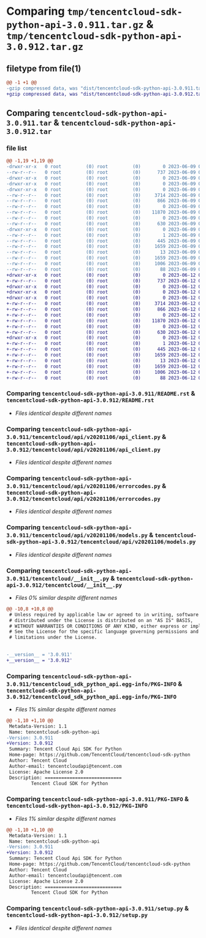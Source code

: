 # Comparing `tmp/tencentcloud-sdk-python-api-3.0.911.tar.gz` & `tmp/tencentcloud-sdk-python-api-3.0.912.tar.gz`

## filetype from file(1)

```diff
@@ -1 +1 @@
-gzip compressed data, was "dist/tencentcloud-sdk-python-api-3.0.911.tar", last modified: Fri Jun  9 02:11:32 2023, max compression
+gzip compressed data, was "dist/tencentcloud-sdk-python-api-3.0.912.tar", last modified: Mon Jun 12 02:56:07 2023, max compression
```

## Comparing `tencentcloud-sdk-python-api-3.0.911.tar` & `tencentcloud-sdk-python-api-3.0.912.tar`

### file list

```diff
@@ -1,19 +1,19 @@
-drwxr-xr-x   0 root         (0) root         (0)        0 2023-06-09 02:11:32.000000 tencentcloud-sdk-python-api-3.0.911/
--rw-r--r--   0 root         (0) root         (0)      737 2023-06-09 02:11:32.000000 tencentcloud-sdk-python-api-3.0.911/README.rst
-drwxr-xr-x   0 root         (0) root         (0)        0 2023-06-09 02:11:32.000000 tencentcloud-sdk-python-api-3.0.911/tencentcloud/
-drwxr-xr-x   0 root         (0) root         (0)        0 2023-06-09 02:11:32.000000 tencentcloud-sdk-python-api-3.0.911/tencentcloud/api/
-drwxr-xr-x   0 root         (0) root         (0)        0 2023-06-09 02:11:32.000000 tencentcloud-sdk-python-api-3.0.911/tencentcloud/api/v20201106/
--rw-r--r--   0 root         (0) root         (0)     3714 2023-06-09 02:11:32.000000 tencentcloud-sdk-python-api-3.0.911/tencentcloud/api/v20201106/api_client.py
--rw-r--r--   0 root         (0) root         (0)      866 2023-06-09 02:11:32.000000 tencentcloud-sdk-python-api-3.0.911/tencentcloud/api/v20201106/errorcodes.py
--rw-r--r--   0 root         (0) root         (0)        0 2023-06-09 02:11:32.000000 tencentcloud-sdk-python-api-3.0.911/tencentcloud/api/v20201106/__init__.py
--rw-r--r--   0 root         (0) root         (0)    11870 2023-06-09 02:11:32.000000 tencentcloud-sdk-python-api-3.0.911/tencentcloud/api/v20201106/models.py
--rw-r--r--   0 root         (0) root         (0)        0 2023-06-09 02:11:32.000000 tencentcloud-sdk-python-api-3.0.911/tencentcloud/api/__init__.py
--rw-r--r--   0 root         (0) root         (0)      630 2023-06-09 02:11:32.000000 tencentcloud-sdk-python-api-3.0.911/tencentcloud/__init__.py
-drwxr-xr-x   0 root         (0) root         (0)        0 2023-06-09 02:11:32.000000 tencentcloud-sdk-python-api-3.0.911/tencentcloud_sdk_python_api.egg-info/
--rw-r--r--   0 root         (0) root         (0)        1 2023-06-09 02:11:32.000000 tencentcloud-sdk-python-api-3.0.911/tencentcloud_sdk_python_api.egg-info/dependency_links.txt
--rw-r--r--   0 root         (0) root         (0)      445 2023-06-09 02:11:32.000000 tencentcloud-sdk-python-api-3.0.911/tencentcloud_sdk_python_api.egg-info/SOURCES.txt
--rw-r--r--   0 root         (0) root         (0)     1659 2023-06-09 02:11:32.000000 tencentcloud-sdk-python-api-3.0.911/tencentcloud_sdk_python_api.egg-info/PKG-INFO
--rw-r--r--   0 root         (0) root         (0)       13 2023-06-09 02:11:32.000000 tencentcloud-sdk-python-api-3.0.911/tencentcloud_sdk_python_api.egg-info/top_level.txt
--rw-r--r--   0 root         (0) root         (0)     1659 2023-06-09 02:11:32.000000 tencentcloud-sdk-python-api-3.0.911/PKG-INFO
--rw-r--r--   0 root         (0) root         (0)     1006 2023-06-09 02:11:32.000000 tencentcloud-sdk-python-api-3.0.911/setup.py
--rw-r--r--   0 root         (0) root         (0)       88 2023-06-09 02:11:32.000000 tencentcloud-sdk-python-api-3.0.911/setup.cfg
+drwxr-xr-x   0 root         (0) root         (0)        0 2023-06-12 02:56:07.000000 tencentcloud-sdk-python-api-3.0.912/
+-rw-r--r--   0 root         (0) root         (0)      737 2023-06-12 02:56:07.000000 tencentcloud-sdk-python-api-3.0.912/README.rst
+drwxr-xr-x   0 root         (0) root         (0)        0 2023-06-12 02:56:07.000000 tencentcloud-sdk-python-api-3.0.912/tencentcloud/
+drwxr-xr-x   0 root         (0) root         (0)        0 2023-06-12 02:56:07.000000 tencentcloud-sdk-python-api-3.0.912/tencentcloud/api/
+drwxr-xr-x   0 root         (0) root         (0)        0 2023-06-12 02:56:07.000000 tencentcloud-sdk-python-api-3.0.912/tencentcloud/api/v20201106/
+-rw-r--r--   0 root         (0) root         (0)     3714 2023-06-12 02:56:07.000000 tencentcloud-sdk-python-api-3.0.912/tencentcloud/api/v20201106/api_client.py
+-rw-r--r--   0 root         (0) root         (0)      866 2023-06-12 02:56:07.000000 tencentcloud-sdk-python-api-3.0.912/tencentcloud/api/v20201106/errorcodes.py
+-rw-r--r--   0 root         (0) root         (0)        0 2023-06-12 02:56:07.000000 tencentcloud-sdk-python-api-3.0.912/tencentcloud/api/v20201106/__init__.py
+-rw-r--r--   0 root         (0) root         (0)    11870 2023-06-12 02:56:07.000000 tencentcloud-sdk-python-api-3.0.912/tencentcloud/api/v20201106/models.py
+-rw-r--r--   0 root         (0) root         (0)        0 2023-06-12 02:56:07.000000 tencentcloud-sdk-python-api-3.0.912/tencentcloud/api/__init__.py
+-rw-r--r--   0 root         (0) root         (0)      630 2023-06-12 02:56:07.000000 tencentcloud-sdk-python-api-3.0.912/tencentcloud/__init__.py
+drwxr-xr-x   0 root         (0) root         (0)        0 2023-06-12 02:56:07.000000 tencentcloud-sdk-python-api-3.0.912/tencentcloud_sdk_python_api.egg-info/
+-rw-r--r--   0 root         (0) root         (0)        1 2023-06-12 02:56:07.000000 tencentcloud-sdk-python-api-3.0.912/tencentcloud_sdk_python_api.egg-info/dependency_links.txt
+-rw-r--r--   0 root         (0) root         (0)      445 2023-06-12 02:56:07.000000 tencentcloud-sdk-python-api-3.0.912/tencentcloud_sdk_python_api.egg-info/SOURCES.txt
+-rw-r--r--   0 root         (0) root         (0)     1659 2023-06-12 02:56:07.000000 tencentcloud-sdk-python-api-3.0.912/tencentcloud_sdk_python_api.egg-info/PKG-INFO
+-rw-r--r--   0 root         (0) root         (0)       13 2023-06-12 02:56:07.000000 tencentcloud-sdk-python-api-3.0.912/tencentcloud_sdk_python_api.egg-info/top_level.txt
+-rw-r--r--   0 root         (0) root         (0)     1659 2023-06-12 02:56:07.000000 tencentcloud-sdk-python-api-3.0.912/PKG-INFO
+-rw-r--r--   0 root         (0) root         (0)     1006 2023-06-12 02:56:07.000000 tencentcloud-sdk-python-api-3.0.912/setup.py
+-rw-r--r--   0 root         (0) root         (0)       88 2023-06-12 02:56:07.000000 tencentcloud-sdk-python-api-3.0.912/setup.cfg
```

### Comparing `tencentcloud-sdk-python-api-3.0.911/README.rst` & `tencentcloud-sdk-python-api-3.0.912/README.rst`

 * *Files identical despite different names*

### Comparing `tencentcloud-sdk-python-api-3.0.911/tencentcloud/api/v20201106/api_client.py` & `tencentcloud-sdk-python-api-3.0.912/tencentcloud/api/v20201106/api_client.py`

 * *Files identical despite different names*

### Comparing `tencentcloud-sdk-python-api-3.0.911/tencentcloud/api/v20201106/errorcodes.py` & `tencentcloud-sdk-python-api-3.0.912/tencentcloud/api/v20201106/errorcodes.py`

 * *Files identical despite different names*

### Comparing `tencentcloud-sdk-python-api-3.0.911/tencentcloud/api/v20201106/models.py` & `tencentcloud-sdk-python-api-3.0.912/tencentcloud/api/v20201106/models.py`

 * *Files identical despite different names*

### Comparing `tencentcloud-sdk-python-api-3.0.911/tencentcloud/__init__.py` & `tencentcloud-sdk-python-api-3.0.912/tencentcloud/__init__.py`

 * *Files 0% similar despite different names*

```diff
@@ -10,8 +10,8 @@
 # Unless required by applicable law or agreed to in writing, software
 # distributed under the License is distributed on an "AS IS" BASIS,
 # WITHOUT WARRANTIES OR CONDITIONS OF ANY KIND, either express or implied.
 # See the License for the specific language governing permissions and
 # limitations under the License.
 
 
-__version__ = '3.0.911'
+__version__ = '3.0.912'
```

### Comparing `tencentcloud-sdk-python-api-3.0.911/tencentcloud_sdk_python_api.egg-info/PKG-INFO` & `tencentcloud-sdk-python-api-3.0.912/tencentcloud_sdk_python_api.egg-info/PKG-INFO`

 * *Files 1% similar despite different names*

```diff
@@ -1,10 +1,10 @@
 Metadata-Version: 1.1
 Name: tencentcloud-sdk-python-api
-Version: 3.0.911
+Version: 3.0.912
 Summary: Tencent Cloud Api SDK for Python
 Home-page: https://github.com/TencentCloud/tencentcloud-sdk-python
 Author: Tencent Cloud
 Author-email: tencentcloudapi@tencent.com
 License: Apache License 2.0
 Description: ============================
         Tencent Cloud SDK for Python
```

### Comparing `tencentcloud-sdk-python-api-3.0.911/PKG-INFO` & `tencentcloud-sdk-python-api-3.0.912/PKG-INFO`

 * *Files 1% similar despite different names*

```diff
@@ -1,10 +1,10 @@
 Metadata-Version: 1.1
 Name: tencentcloud-sdk-python-api
-Version: 3.0.911
+Version: 3.0.912
 Summary: Tencent Cloud Api SDK for Python
 Home-page: https://github.com/TencentCloud/tencentcloud-sdk-python
 Author: Tencent Cloud
 Author-email: tencentcloudapi@tencent.com
 License: Apache License 2.0
 Description: ============================
         Tencent Cloud SDK for Python
```

### Comparing `tencentcloud-sdk-python-api-3.0.911/setup.py` & `tencentcloud-sdk-python-api-3.0.912/setup.py`

 * *Files identical despite different names*

